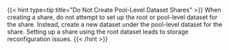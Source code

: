 &NewLine;

{{< hint type=tip title="Do Not Create Pool-Level Dataset Shares" >}}
When creating a share, do not attempt to set up the root or pool-level dataset for the share.
Instead, create a new dataset under the pool-level dataset for the share.
Setting up a share using the root dataset leads to storage reconfiguration issues.
{{< /hint >}}
